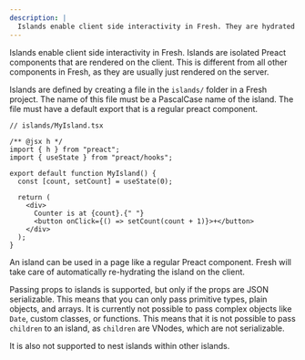 ```yaml
---
description: |
  Islands enable client side interactivity in Fresh. They are hydrated on the client in addition to being rendered on the server.
---
```


Islands enable client side interactivity in Fresh. Islands are isolated Preact
components that are rendered on the client. This is different from all other
components in Fresh, as they are usually just rendered on the server.

Islands are defined by creating a file in the `islands/` folder in a Fresh
project. The name of this file must be a PascalCase name of the island. The file
must have a default export that is a regular preact component.

```tsx
// islands/MyIsland.tsx

/** @jsx h */
import { h } from "preact";
import { useState } from "preact/hooks";

export default function MyIsland() {
  const [count, setCount] = useState(0);

  return (
    <div>
      Counter is at {count}.{" "}
      <button onClick={() => setCount(count + 1)}>+</button>
    </div>
  );
}
```

An island can be used in a page like a regular Preact component. Fresh will take
care of automatically re-hydrating the island on the client.

Passing props to islands is supported, but only if the props are JSON
serializable. This means that you can only pass primitive types, plain objects,
and arrays. It is currently not possible to pass complex objects like `Date`,
custom classes, or functions. This means that it is not possible to pass
`children` to an island, as `children` are VNodes, which are not serializable.

It is also not supported to nest islands within other islands.
